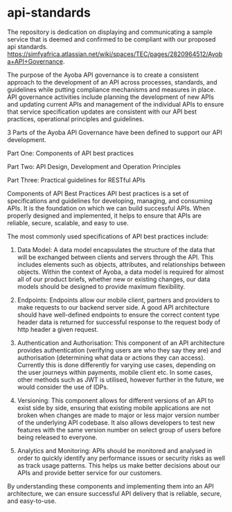 # api-standards
The repository is dedication on displaying and communicating a sample service that is deemed and confirmed to be compliant with our proposed api standards. 
https://simfyafrica.atlassian.net/wiki/spaces/TEC/pages/2820964512/Ayoba+API+Governance.

The purpose of the Ayoba API governance is to create a consistent approach to the development of an API across processes, standards, and guidelines while putting compliance mechanisms and measures in place.
API governance activities include planning the development of new APIs and updating current APIs and management of the individual APIs to ensure that service specification updates are consistent with our API best practices, operational principles and guidelines.

3 Parts of the Ayoba API Governance have been defined to support our API development. 

Part One: Components of API best practices

Part Two: API Design, Development and Operation Principles

Part Three: Practical guidelines for RESTful APIs 

Components of API Best Practices
API best practices is a set of specifications and guidelines for developing, managing, and consuming APIs. It is the foundation on which we can build successful APIs. When properly designed and implemented, it helps to ensure that APIs are reliable, secure, scalable, and easy to use.

The most commonly used specifications of API best practices include:

1. Data Model:
A data model encapsulates the structure of the data that will be exchanged between clients and servers through the API. This includes elements such as objects, attributes, and relationships between objects.  Within the context of Ayoba, a data model is required for almost all of our product briefs, whether new or existing changes, our data models should be designed to provide maximum flexibility.

2. Endpoints:
Endpoints allow our mobile client, partners and providers to make requests to our backend server side. A good API architecture should have well-defined endpoints to ensure the correct content type header data is returned for successful response to the request body of http header a given request.

3. Authentication and Authorisation:
This component of an API architecture provides authentication (verifying users are who they say they are) and authorisation (determining what data or actions they can access). Currently this is done differently for varying use cases, depending on the user journeys within payments, mobile client etc. In some cases, other methods such as JWT is utilised, however further in the future, we would consider the use of IDPs. 

4. Versioning:
This component allows for different versions of an API to exist side by side, ensuring that existing mobile applications are not broken when changes are made to major or less major version number of the underlying API codebase. It also allows developers to test new features with the same version number on select group of users before being released to everyone.

5. Analytics and Monitoring:
APIs should be monitored and analysed in order to quickly identify any performance issues or security risks as well as track usage patterns. This helps us make better decisions about our APIs and provide better service for our customers.

By understanding these components and implementing them into an API architecture, we can ensure successful API delivery that is reliable, secure, and easy-to-use. 
